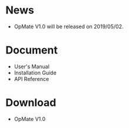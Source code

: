 # News

- OpMate V1.0 will be released on 2019/05/02.

# Document

- User's Manual
- Installation Guide
- API Reference

# Download

- OpMate V1.0
